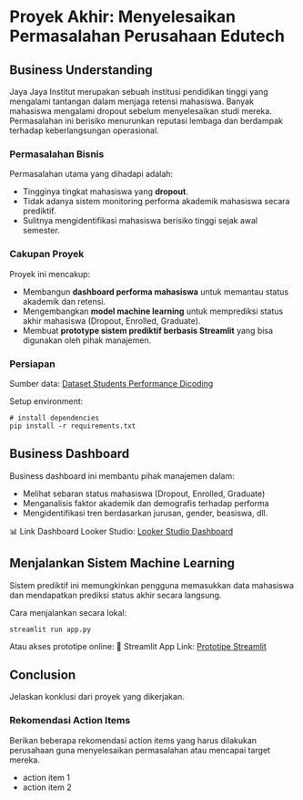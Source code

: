 # Proyek Akhir: Menyelesaikan Permasalahan Perusahaan Edutech

## Business Understanding
Jaya Jaya Institut merupakan sebuah institusi pendidikan tinggi yang mengalami tantangan dalam menjaga retensi mahasiswa. Banyak mahasiswa mengalami dropout sebelum menyelesaikan studi mereka. Permasalahan ini berisiko menurunkan reputasi lembaga dan berdampak terhadap keberlangsungan operasional.

### Permasalahan Bisnis
Permasalahan utama yang dihadapi adalah:
- Tingginya tingkat mahasiswa yang **dropout**.
- Tidak adanya sistem monitoring performa akademik mahasiswa secara prediktif.
- Sulitnya mengidentifikasi mahasiswa berisiko tinggi sejak awal semester.

### Cakupan Proyek
Proyek ini mencakup:
- Membangun **dashboard performa mahasiswa** untuk memantau status akademik dan retensi.
- Mengembangkan **model machine learning** untuk memprediksi status akhir mahasiswa (Dropout, Enrolled, Graduate).
- Membuat **prototype sistem prediktif berbasis Streamlit** yang bisa digunakan oleh pihak manajemen.

### Persiapan

Sumber data: [Dataset Students Performance Dicoding]('https://github.com/dicodingacademy/dicoding_dataset/blob/main/students_performance/data.csv)

Setup environment:
```
# install dependencies
pip install -r requirements.txt
```

## Business Dashboard
Business dashboard ini membantu pihak manajemen dalam:
- Melihat sebaran status mahasiswa (Dropout, Enrolled, Graduate)
- Menganalisis faktor akademik dan demografis terhadap performa
- Mengidentifikasi tren berdasarkan jurusan, gender, beasiswa, dll.

📊 Link Dashboard Looker Studio: [Looker Studio Dashboard]('https://lookerstudio.google.com/reporting/1cc37a9b-2245-4f1f-9f8b-f1df3d243ad2')

## Menjalankan Sistem Machine Learning
Sistem prediktif ini memungkinkan pengguna memasukkan data mahasiswa dan mendapatkan prediksi status akhir secara langsung.

Cara menjalankan secara lokal:

```
streamlit run app.py
```

Atau akses prototipe online:
🧠 Streamlit App Link: [Prototipe Streamlit]('')

## Conclusion
Jelaskan konklusi dari proyek yang dikerjakan.

### Rekomendasi Action Items
Berikan beberapa rekomendasi action items yang harus dilakukan perusahaan guna menyelesaikan permasalahan atau mencapai target mereka.
- action item 1
- action item 2
